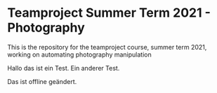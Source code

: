 # Teamproject Summer Term 2021 - Photography
This is the repository for the teamproject course, summer term 2021, working on automating photography manipulation

Hallo das ist ein Test. Ein anderer Test. 

Das ist offline geändert.

